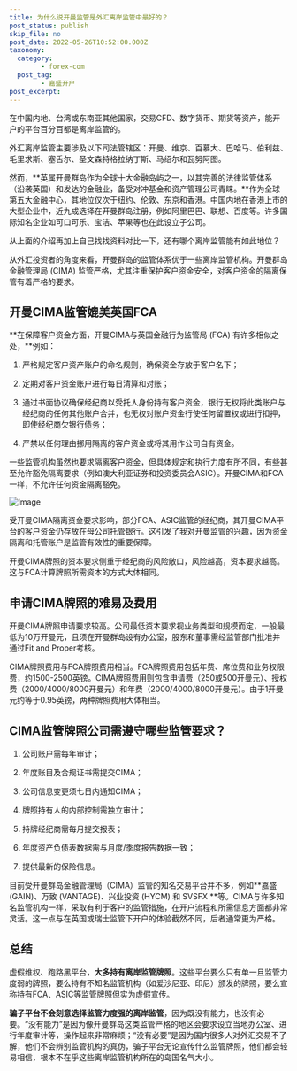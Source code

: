 ```yaml
---
title: 为什么说开曼监管是外汇离岸监管中最好的？
post_status: publish
skip_file: no
post_date: 2022-05-26T10:52:00.000Z
taxonomy:
  category:
        - forex-com
  post_tag:
        - 嘉盛开户
post_excerpt: 
---
```

在中国内地、台湾或东南亚其他国家，交易CFD、数字货币、期货等资产，能开户的平台百分百都是离岸监管的。

外汇离岸监管主要涉及以下司法管辖区：开曼、维京、百慕大、巴哈马、伯利兹、毛里求斯、塞舌尔、圣文森特格拉纳丁斯、马绍尔和瓦努阿图。

然而，**英属开曼群岛作为全球十大金融岛屿之一，以其完善的法律监管体系（沿袭英国）和发达的金融业，备受对冲基金和资产管理公司青睐。**作为全球第五大金融中心，其地位仅次于纽约、伦敦、东京和香港。中国内地在香港上市的大型企业中，近九成选择在开曼群岛注册，例如阿里巴巴、联想、百度等。许多国际知名企业如可口可乐、宝洁、苹果等也在此设立子公司。

从上面的介绍再加上自己找找资料对比一下，还有哪个离岸监管能有如此地位？

从外汇投资者的角度来看，开曼群岛的监管体系优于一些离岸监管机构。开曼群岛金融管理局 (CIMA) 监管严格，尤其注重保护客户资金安全，对客户资金的隔离保管有着严格的要求。

## 开曼CIMA监管媲美英国FCA

**在保障客户资金方面，开曼CIMA与英国金融行为监管局 (FCA) 有许多相似之处，**例如：

1. 严格规定客户资产账户的命名规则，确保资金存放于客户名下；

1. 定期对客户资金账户进行每日清算和对账；

1. 通过书面协议确保经纪商以受托人身份持有客户资金，银行无权将此类账户与经纪商的任何其他账户合并，也无权对账户资金行使任何留置权或进行扣押，即使经纪商欠银行债务；

1. 严禁以任何理由挪用隔离的客户资金或将其用作公司自有资金。

一些监管机构虽然也要求隔离客户资金，但具体规定和执行力度有所不同，有些甚至允许豁免隔离要求（例如澳大利亚证券和投资委员会ASIC）。开曼CIMA和FCA一样，不允许任何资金隔离豁免。

![Image](https://prod-files-secure.s3.us-west-2.amazonaws.com/39ed1227-6d7d-4570-be36-9ccd4a2c4241/bd849744-3fcb-4a37-8312-357962c8f065/image.png?X-Amz-Algorithm=AWS4-HMAC-SHA256&X-Amz-Content-Sha256=UNSIGNED-PAYLOAD&X-Amz-Credential=ASIAZI2LB4664WCDXUO5%2F20250707%2Fus-west-2%2Fs3%2Faws4_request&X-Amz-Date=20250707T221348Z&X-Amz-Expires=3600&X-Amz-Security-Token=IQoJb3JpZ2luX2VjEHYaCXVzLXdlc3QtMiJGMEQCIHQPi0Fb1dfivgFYjEFUCq9uzKYRA9JwKBHjY68zs%2FcUAiAxPqNZZ3DuPXL9JfZAyQDRf66ORxlqrfus%2FztdCOdKiCr%2FAwh%2FEAAaDDYzNzQyMzE4MzgwNSIMU74eUtzhwcjHiWmJKtwDI9v5iVqjYVaGjq%2FpufkyZYSsuVK76FLWZDVnZD4t1rCyCsITUf4J2UiNRtLladuJoVZoFHP8xJSgLu78eNuJU%2FsBZZBjO0Rh26y04S5AS4yxn4EyFvQZ4yLE4dlV1YYdszVnyEhHHa6uwcRicUOEyUW681mu1rvxb8iJeTAnIk1of2dRQV8p0xE48N1kDNkmMoeo3Nae9Z%2BHkODEzqvd2iJ0qxzGnI1pXaKWIyAt22m9U%2FmDLTc3Z5vh3zGHR3vNACyrjLKlcM4ot1Ktb918JLccbz0Sia67CQ2JOK67Ekl0%2FciJJxHnNMx174KKrJJaIXZ0hHSWUYzaILDnQvBL7ub%2FpY%2F%2F2XqNpAbtq8gpfI%2Fy9s%2BzLekJKNzCkJAzWOUC5vX1QMTsT6PU4oXF%2F3SCktMfqA2%2FKI%2BJLAVJf%2FoiasEoVkeN99o%2F5MWyoFEgeIr9u7RwMlsTfGliXxnWSdeNOUt%2BkGpCvcWP%2Bcws7gM7mOywGPkaJ%2BvYBqI7Cx7LVSn%2FH%2FR4DG4RWdG8Ddq3LwZwwDQdOQ9Y6%2FdKj8uzT6tX%2B6qZDFQngYPxz%2BJHh0gNPrU0lMTeChzVE4H5P0gWG2kr5a%2BlzhWVqrkVi%2BCV3Xm7gd3mk7xaUYJpy41h764w2PewwwY6pgG1xkUdV5O92KpHc9WB1Tem7yOLSz6AJT8%2FIjrD0%2BWticuLte1X0MCMkVpU53rzBzqx0Ov3IGNb6XZcV5xb6OLACJ%2FGScHJ0jiTxIu10Tbzo8%2FUzzzdibbfp6RNg7sCIYBPADR9T%2FqGhJFcvEAAi6L6pxctvpAZ3N%2FITTGAR0rPK7vFbGTXmos%2F6IIiIrEnoMafLY%2Fk1YKpsamTJpG2XdCGY4jS3wmG&X-Amz-Signature=d0938df3cb8309517aff5027f3968d9e8ba2ab74865ffb323130c612d291cb98&X-Amz-SignedHeaders=host&x-amz-checksum-mode=ENABLED&x-id=GetObject)

受开曼CIMA隔离资金要求影响，部分FCA、ASIC监管的经纪商，其开曼CIMA平台的客户资金仍存放在母公司托管银行。这引发了我对开曼监管的兴趣，因为资金隔离和托管账户是监管有效性的重要保障。

开曼CIMA牌照的资本要求侧重于经纪商的风险敞口，风险越高，资本要求越高。这与FCA计算牌照所需资本的方式大体相同。

## **申请CIMA牌照的难易及费用**

开曼CIMA牌照申请要求较高。公司最低资本要求视业务类型和规模而定，一般最低为10万开曼元，且须在开曼群岛设有办公室，股东和董事需经监管部门批准并通过Fit and Proper考核。

CIMA牌照费用与FCA牌照费用相当。FCA牌照费用包括年费、席位费和业务权限费，约1500-2500英镑。CIMA牌照费用则包含申请费（250或500开曼元）、授权费（2000/4000/8000开曼元）和年费（2000/4000/8000开曼元）。由于1开曼元约等于0.95英镑，两种牌照费用大体相当。

## CIMA监管牌照公司需遵守哪些监管要求？

1. 公司账户需每年审计；

1. 年度账目及合规证书需提交CIMA；

1. 公司信息变更须七日内通知CIMA；

1. 牌照持有人的内部控制需独立审计；

1. 持牌经纪商需每月提交报表；

1. 年度资产负债表数据需与月度/季度报告数据一致；

1. 提供最新的保险信息。

目前受开曼群岛金融管理局（CIMA）监管的知名交易平台并不多，例如**嘉盛 (GAIN)、万致 (VANTAGE)、兴业投资 (HYCM) 和 SVSFX **等。CIMA与许多知名监管机构一样，采取有利于客户的监管措施，在开户流程和所需信息方面都非常灵活。这一点与在英国或瑞士监管下开户的体验截然不同，后者通常更为严格。

## 总结

虚假维权、跑路黑平台，**大多持有离岸监管牌照**。这些平台要么只有单一且监管力度弱的牌照，要么持有不知名监管机构（如爱沙尼亚、印尼）颁发的牌照，要么宣称持有FCA、ASIC等监管牌照但实为虚假宣传。

**骗子平台不会刻意选择监管力度强的离岸监管**，因为既没有能力，也没有必要。“没有能力”是因为像开曼群岛这类监管严格的地区会要求设立当地办公室、进行年度审计等，操作起来非常麻烦；“没有必要”是因为国内很多人对外汇交易不了解，他们不会辨别监管机构的真伪，骗子平台无论宣传什么监管牌照，他们都会轻易相信，根本不在乎这些离岸监管机构所在的岛国名气大小。